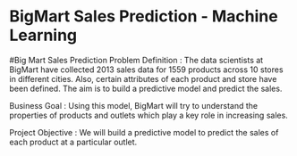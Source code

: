 # BigMart Sales Prediction - Machine Learning

#Big Mart Sales Prediction
Problem Definition :
The data scientists at BigMart have collected 2013 sales data for 1559 products across 10 stores in different cities. Also, certain attributes of each product and store have been defined. The aim is to build a predictive model and predict the sales.

Business Goal :
Using this model, BigMart will try to understand the properties of products and outlets which play a key role in increasing sales.

Project Objective :
We will build a predictive model to predict the sales of each product at a particular outlet.



